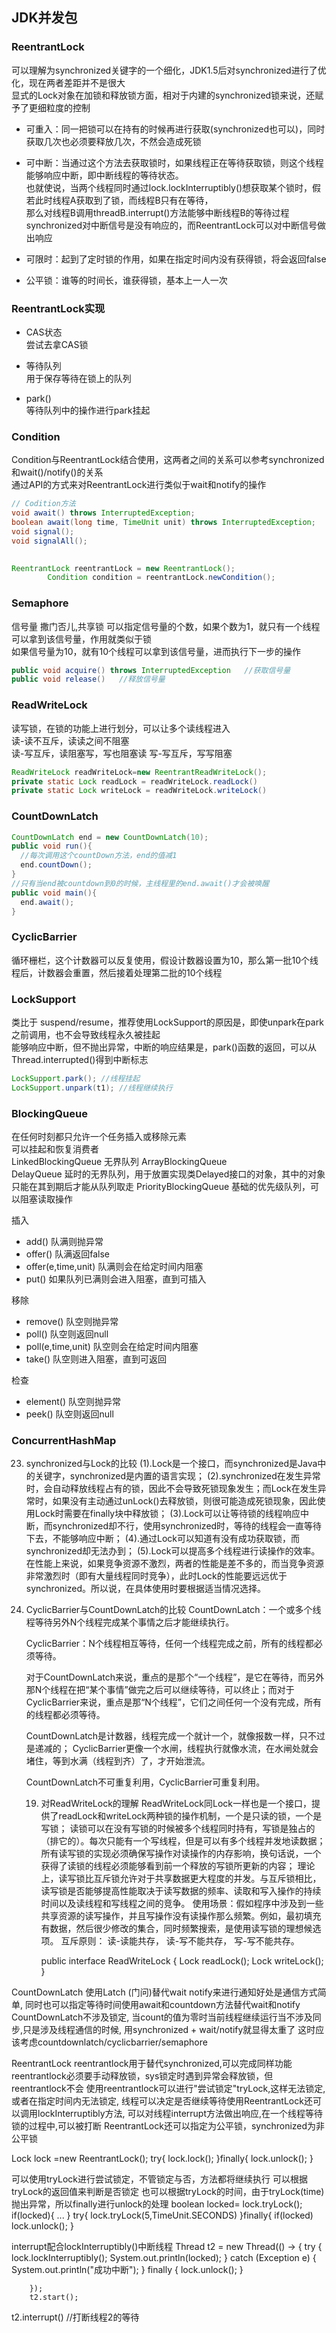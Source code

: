## JDK并发包
### ReentrantLock  
可以理解为synchronized关键字的一个细化，JDK1.5后对synchronized进行了优化，现在两者差距并不是很大  
显式的Lock对象在加锁和释放锁方面，相对于内建的synchronized锁来说，还赋予了更细粒度的控制
- 可重入：同一把锁可以在持有的时候再进行获取(synchronized也可以)，同时获取几次也必须要释放几次，不然会造成死锁  

- 可中断：当通过这个方法去获取锁时，如果线程正在等待获取锁，则这个线程能够响应中断，即中断线程的等待状态。  
也就使说，当两个线程同时通过lock.lockInterruptibly()想获取某个锁时，假若此时线程A获取到了锁，而线程B只有在等待，  
那么对线程B调用threadB.interrupt()方法能够中断线程B的等待过程  
synchronized对中断信号是没有响应的，而ReentrantLock可以对中断信号做出响应  


- 可限时：起到了定时锁的作用，如果在指定时间内没有获得锁，将会返回false  

- 公平锁：谁等的时间长，谁获得锁，基本上一人一次

### ReentrantLock实现
- CAS状态  
尝试去拿CAS锁

- 等待队列  
用于保存等待在锁上的队列

- park()  
等待队列中的操作进行park挂起

### Condition
Condition与ReentrantLock结合使用，这两者之间的关系可以参考synchronized和wait()/notify()的关系  
通过API的方式来对ReentrantLock进行类似于wait和notify的操作  
```java
// Codition方法
void await() throws InterruptedException;
boolean await(long time, TimeUnit unit) throws InterruptedException;
void signal();
void signalAll();
 

ReentrantLock reentrantLock = new ReentrantLock();
        Condition condition = reentrantLock.newCondition();
```
### Semaphore
信号量 撒门否儿,共享锁 可以指定信号量的个数，如果个数为1，就只有一个线程可以拿到该信号量，作用就类似于锁  
如果信号量为10，就有10个线程可以拿到该信号量，进而执行下一步的操作
```java
public void acquire() throws InterruptedException   //获取信号量
public void release()   //释放信号量
```

### ReadWriteLock
读写锁，在锁的功能上进行划分，可以让多个读线程进入  
读-读不互斥，读读之间不阻塞  
读-写互斥，读阻塞写，写也阻塞读
写-写互斥，写写阻塞
```java
ReadWriteLock readWriteLock=new ReentrantReadWriteLock();
private static Lock readLock = readWriteLock.readLock()
private static Lock writeLock = readWriteLock.writeLock()
```

### CountDownLatch
```java
CountDownLatch end = new CountDownLatch(10);
public void run(){
  //每次调用这个countDown方法，end的值减1
  end.countDown();
}
//只有当end被countdown到0的时候，主线程里的end.await()才会被唤醒
public void main(){
  end.await();
}
```

### CyclicBarrier
循环栅栏，这个计数器可以反复使用，假设计数器设置为10，那么第一批10个线程后，计数器会重置，然后接着处理第二批的10个线程  

### LockSupport
类比于 suspend/resume，推荐使用LockSupport的原因是，即使unpark在park之前调用，也不会导致线程永久被挂起  
能够响应中断，但不抛出异常，中断的响应结果是，park()函数的返回，可以从Thread.interrupted()得到中断标志
```java
LockSupport.park(); //线程挂起
LockSupport.unpark(t1); //线程继续执行
```
### BlockingQueue
在任何时刻都只允许一个任务插入或移除元素  
可以挂起和恢复消费者   
LinkedBlockingQueue   无界队列
ArrayBlockingQueue  
DelayQueue  延时的无界队列，用于放置实现类Delayed接口的对象，其中的对象只能在其到期后才能从队列取走
PriorityBlockingQueue 基础的优先级队列，可以阻塞读取操作

插入   
- add() 队满则抛异常
- offer() 队满返回false
- offer(e,time,unit) 队满则会在给定时间内阻塞
- put() 如果队列已满则会进入阻塞，直到可插入

移除  
- remove()  队空则抛异常
- poll() 队空则返回null
- poll(e,time,unit) 队空则会在给定时间内阻塞
- take()  队空则进入阻塞，直到可返回

检查  
- element()   队空则抛异常
- peek() 队空则返回null


### ConcurrentHashMap

23. synchronized与Lock的比较
    (1).Lock是一个接口，而synchronized是Java中的关键字，synchronized是内置的语言实现；
    (2).synchronized在发生异常时，会自动释放线程占有的锁，因此不会导致死锁现象发生；而Lock在发生异常时，如果没有主动通过unLock()去释放锁，则很可能造成死锁现象，因此使用Lock时需要在finally块中释放锁；
    (3).Lock可以让等待锁的线程响应中断，而synchronized却不行，使用synchronized时，等待的线程会一直等待下去，不能够响应中断；
    (4).通过Lock可以知道有没有成功获取锁，而synchronized却无法办到；
    (5).Lock可以提高多个线程进行读操作的效率。
    在性能上来说，如果竞争资源不激烈，两者的性能是差不多的，而当竞争资源非常激烈时（即有大量线程同时竞争），此时Lock的性能要远远优于synchronized。所以说，在具体使用时要根据适当情况选择。

    
26. CyclicBarrier与CountDownLatch的比较
    CountDownLatch：一个或多个线程等待另外N个线程完成某个事情之后才能继续执行。

    CyclicBarrier：N个线程相互等待，任何一个线程完成之前，所有的线程都必须等待。

    对于CountDownLatch来说，重点的是那个“一个线程”，是它在等待，而另外那N个线程在把“某个事情”做完之后可以继续等待，可以终止；而对于CyclicBarrier来说，重点是那“N个线程”，它们之间任何一个没有完成，所有的线程都必须等待。

    CountDownLatch是计数器，线程完成一个就计一个，就像报数一样，只不过是递减的；
    CyclicBarrier更像一个水闸，线程执行就像水流，在水闸处就会堵住，等到水满（线程到齐）了，才开始泄流。

    CountDownLatch不可重复利用，CyclicBarrier可重复利用。

    19. 对ReadWriteLock的理解
        ReadWriteLock同Lock一样也是一个接口，提供了readLock和writeLock两种锁的操作机制，一个是只读的锁，一个是写锁；
        读锁可以在没有写锁的时候被多个线程同时持有，写锁是独占的（排它的）。每次只能有一个写线程，但是可以有多个线程并发地读数据；
        所有读写锁的实现必须确保写操作对读操作的内存影响，换句话说，一个获得了读锁的线程必须能够看到前一个释放的写锁所更新的内容；
        理论上，读写锁比互斥锁允许对于共享数据更大程度的并发。与互斥锁相比，读写锁是否能够提高性能取决于读写数据的频率、读取和写入操作的持续时间以及读线程和写线程之间的竞争。
        使用场景：假如程序中涉及到一些共享资源的读写操作，并且写操作没有读操作那么频繁。例如，最初填充有数据，然后很少修改的集合，同时频繁搜索，是使用读写锁的理想候选项。
        互斥原则：
        读-读能共存，
        读-写不能共存，
        写-写不能共存。

        public interface ReadWriteLock {
        Lock readLock();
        Lock writeLock();
        }




CountDownLatch
使用Latch (门问)替代wait notify来进行通知好处是通信方式简单,
同时也可以指定等待时间使用await和countdown方法替代wait和notify 
CountDownLatch不涉及锁定, 当count的值为零时当前线程继续运行当不涉及同步,只是涉及线程通信的时候,
用synchronized + wait/notify就显得太重了
这时应该考虑countdownlatch/cyclicbarrier/semaphore


ReentrantLock
reentrantlock用于替代synchronized,可以完成同样功能
reentrantlock必须要手动释放锁，sys锁定时遇到异常会释放锁，但reentrantlock不会
使用reentrantlock可以进行"尝试锁定"tryLock,这样无法锁定,或者在指定时间内无法锁定,
线程可以决定是否继续等待使用ReentrantLock还可以调用lockInterruptibly方法,
可以对线程interrupt方法做出响应,在一个线程等待锁的过程中,可以被打断
ReentrantLock还可以指定为公平锁，synchronized为非公平锁

Lock  lock =new ReentrantLock();
try{
    lock.lock();
}finally{
    lock.unlock();
}

可以使用tryLock进行尝试锁定，不管锁定与否，方法都将继续执行
可以根据tryLock的返回值来判断是否锁定
也可以根据tryLock的时间，由于tryLock(time)抛出异常，所以finally进行unlock的处理
boolean locked= lock.tryLock();
if(locked){
    ...
}
try{
    lock.tryLock(5,TimeUnit.SECONDS)
}finally{
    if(locked) lock.unlock();
}

interrupt配合lockInterruptibly()中断线程
Thread t2 = new Thread(() -> {
            try {
                lock.lockInterruptibly();
                System.out.println(locked);
            } catch (Exception e) {
                System.out.println("成功中断");
            } finally {
                lock.unlock();
            }

        });
        t2.start();
t2.interrupt() //打断线程2的等待
